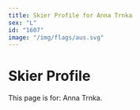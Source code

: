 ```yaml
---
title: Skier Profile for Anna Trnka
sex: "L"
id: "1607"
image: "/img/flags/aus.svg" 
---
```


# Skier Profile

This page is for: Anna Trnka.
    